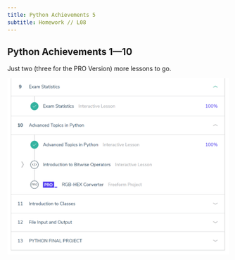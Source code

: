 ```yaml
---
title: Python Achievements 5
subtitle: Homework // L08
---
```


## Python Achievements 1—10

Just two (three for the PRO Version) more lessons to go.

<img src="/img/python_9+10.png"/>
